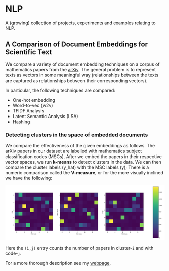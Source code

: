 # NLP
A (growing) collection of projects, experiments and examples relating to NLP.

## A Comparison of Document Embeddings for Scientific Text

We compare a variety of document embedding techniques on a corpus of mathematics papers from the [arXiv](https://arxiv.org/archive/math). The general problem is to represent texts as vectors in some meaningful way (relationships between the texts are captured as relationships between their corresponding vectors).

In particular, the following techniques are compared:

- One-hot embedding
- Word-to-vec (w2v)
- TFIDF Analysis
- Latent Semantic Analysis (LSA)
- Hashing

### Detecting clusters in the space of embedded documents

We compare the effectiveness of the given embeddings as follows. The arXiv papers in our dataset are labelled with mathematics subject classification codes (MSCs). After we embed the papers in their respective vector spaces, we run **k-means** to detect clusters in the data. We can then compare the cluster labels (y_hat) with the MSC labels (y); There is a numeric comparison called the **V-measure**, or for the more visually inclined we have the following:

<img src="comparison_of_document_embeddings_for_scientific_text/images/lsa_w2v_tfidf_.png" alt="Drawing" style="width: 1000px;"/>

Here the `(i,j)` entry counts the number of papers in cluster-`i` and with code-`j`.

For a more thorough description see my [webpage](https://aminsaied.github.io/attachments/comparison_of_doc_embeddings/comparison_of_document_level_embeddings.slides.html).
